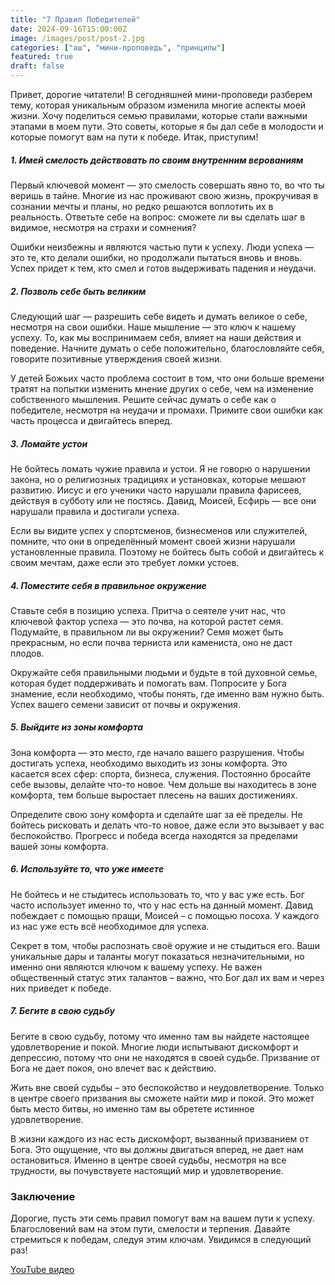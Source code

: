 ```yaml
---
title: "7 Правил Победителей"
date: 2024-09-16T15:00:00Z
image: /images/post/post-2.jpg
categories: ["аш", "мини-проповедь", "принципы"]
featured: true
draft: false
---
```


Привет, дорогие читатели! В сегодняшней мини-проповеди разберем тему, которая уникальным образом изменила многие аспекты моей жизни. Хочу поделиться семью правилами, которые стали важными этапами в моем пути. Это советы, которые я бы дал себе в молодости и которые помогут вам на пути к победе. Итак, приступим!

##### 1. Имей смелость действовать по своим внутренним верованиям

Первый ключевой момент — это смелость совершать явно то, во что ты веришь в тайне. Многие из нас проживают свою жизнь, прокручивая в сознании мечты и планы, но редко решаются воплотить их в реальность. Ответьте себе на вопрос: сможете ли вы сделать шаг в видимое, несмотря на страхи и сомнения?

Ошибки неизбежны и являются частью пути к успеху. Люди успеха — это те, кто делали ошибки, но продолжали пытаться вновь и вновь. Успех придет к тем, кто смел и готов выдерживать падения и неудачи.

##### 2. Позволь себе быть великим

Следующий шаг — разрешить себе видеть и думать великое о себе, несмотря на свои ошибки. Наше мышление — это ключ к нашему успеху. То, как мы воспринимаем себя, влияет на наши действия и поведение. Начните думать о себе положительно, благословляйте себя, говорите позитивные утверждения своей жизни.

У детей Божьих часто проблема состоит в том, что они больше времени тратят на попытки изменить мнение других о себе, чем на изменение собственного мышления. Решите сейчас думать о себе как о победителе, несмотря на неудачи и промахи. Примите свои ошибки как часть процесса и двигайтесь вперед.

##### 3. Ломайте устои

Не бойтесь ломать чужие правила и устои. Я не говорю о нарушении закона, но о религиозных традициях и установках, которые мешают развитию. Иисус и его ученики часто нарушали правила фарисеев, действуя в субботу или не постясь. Давид, Моисей, Есфирь — все они нарушали правила и достигали успеха.

Если вы видите успех у спортсменов, бизнесменов или служителей, помните, что они в определённый момент своей жизни нарушали установленные правила. Поэтому не бойтесь быть собой и двигайтесь к своим мечтам, даже если это требует ломки устоев.

##### 4. Поместите себя в правильное окружение

Ставьте себя в позицию успеха. Притча о сеятеле учит нас, что ключевой фактор успеха — это почва, на которой растет семя. Подумайте, в правильном ли вы окружении? Семя может быть прекрасным, но если почва терниста или камениста, оно не даст плодов.

Окружайте себя правильными людьми и будьте в той духовной семье, которая будет поддерживать и помогать вам. Попросите у Бога знамение, если необходимо, чтобы понять, где именно вам нужно быть. Успех вашего семени зависит от почвы и окружения.

##### 5. Выйдите из зоны комфорта

Зона комфорта — это место, где начало вашего разрушения. Чтобы достигать успеха, необходимо выходить из зоны комфорта. Это касается всех сфер: спорта, бизнеса, служения. Постоянно бросайте себе вызовы, делайте что-то новое. Чем дольше вы находитесь в зоне комфорта, тем больше выростает плесень на ваших достижениях.

Определите свою зону комфорта и сделайте шаг за её пределы. Не бойтесь рисковать и делать что-то новое, даже если это вызывает у вас беспокойство. Прогресс и победа всегда находятся за пределами вашей зоны комфорта.

##### 6. Используйте то, что уже имеете

Не бойтесь и не стыдитесь использовать то, что у вас уже есть. Бог часто использует именно то, что у нас есть на данный момент. Давид побеждает с помощью пращи, Моисей – с помощью посоха. У каждого из нас уже есть всё необходимое для успеха.

Секрет в том, чтобы распознать своё оружие и не стыдиться его. Ваши уникальные дары и таланты могут показаться незначительными, но именно они являются ключом к вашему успеху. Не важен общественный статус этих талантов – важно, что Бог дал их вам и через них приведет к победе.

##### 7. Бегите в свою судьбу

Бегите в свою судьбу, потому что именно там вы найдете настоящее удовлетворение и покой. Многие люди испытывают дискомфорт и депрессию, потому что они не находятся в своей судьбе. Призвание от Бога не дает покоя, оно влечет вас к действию.

Жить вне своей судьбы – это беспокойство и неудовлетворение. Только в центре своего призвания вы сможете найти мир и покой. Это может быть место битвы, но именно там вы обретете истинное удовлетворение.

В жизни каждого из нас есть дискомфорт, вызванный призванием от Бога. Это ощущение, что вы должны двигаться вперед, не дает нам остановиться. Именно в центре своей судьбы, несмотря на все трудности, вы почувствуете настоящий мир и удовлетворение.

### Заключение

Дорогие, пусть эти семь правил помогут вам на вашем пути к успеху. Благословений вам на этом пути, смелости и терпения. Давайте стремиться к победам, следуя этим ключам. Увидимся в следующий раз!

[YouTube видео](https://youtu.be/XNhitocdk24)
